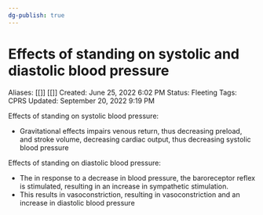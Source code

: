 ```yaml
---
dg-publish: true
---
```


# Effects of standing on systolic and diastolic blood pressure

Aliases: [[]] [[]] 
Created: June 25, 2022 6:02 PM
Status: Fleeting
Tags: CPRS
Updated: September 20, 2022 9:19 PM

Effects of standing on systolic blood pressure:

- Gravitational effects impairs venous return, thus decreasing preload, and stroke volume, decreasing cardiac output, thus decreasing systolic blood pressure

Effects of standing on diastolic blood pressure:

- The in response to a decrease in blood pressure, the baroreceptor reflex is stimulated, resulting in an increase in sympathetic stimulation.
- This results in vasoconstriction, resulting in vasoconstriction and an increase in diastolic blood pressure
